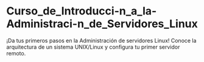 # Curso_de_Introducci-n_a_la-Administraci-n_de_Servidores_Linux
¡Da tus primeros pasos en la Administración de servidores Linux! Conoce la arquitectura de un sistema UNIX/Linux y configura tu primer servidor remoto.
